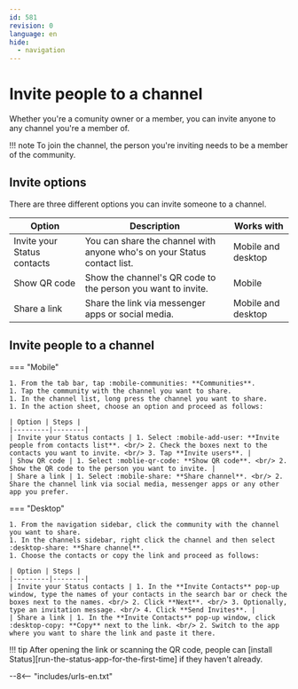 ```yaml
---
id: 581
revision: 0
language: en
hide:
  - navigation
---
```


# Invite people to a channel

Whether you're a comunity owner or a member, you can invite anyone to any channel you're a member of.

!!! note
    To join the channel, the person you're inviting needs to be a member of the community.

## Invite options

There are three different options you can invite someone to a channel.

| Option | Description | Works with |
|---------|-------------|------|
| Invite your Status contacts | You can share the channel with anyone who's on your Status contact list. | Mobile and desktop |
| Show QR code | Show the channel's QR code to the person you want to invite. | Mobile |
| Share a link | Share the link via messenger apps or social media. | Mobile and desktop |

## Invite people to a channel

=== "Mobile"

    1. From the tab bar, tap :mobile-communities: **Communities**.
    1. Tap the community with the channel you want to share.
    1. In the channel list, long press the channel you want to share.
    1. In the action sheet, choose an option and proceed as follows:

    | Option | Steps |
    |---------|--------|
    | Invite your Status contacts | 1. Select :mobile-add-user: **Invite people from contacts list**. <br/> 2. Check the boxes next to the contacts you want to invite. <br/> 3. Tap **Invite users**. |
    | Show QR code | 1. Select :moblie-qr-code: **Show QR code**. <br/> 2. Show the QR code to the person you want to invite. |
    | Share a link | 1. Select :mobile-share: **Share channel**. <br/> 2. Share the channel link via social media, messenger apps or any other app you prefer. 

=== "Desktop"

    1. From the navigation sidebar, click the community with the channel you want to share.
    1. In the channels sidebar, right click the channel and then select :desktop-share: **Share channel**.
    1. Choose the contacts or copy the link and proceed as follows:

    | Option | Steps |
    |---------|--------|
    | Invite your Status contacts | 1. In the **Invite Contacts** pop-up window, type the names of your contacts in the search bar or check the boxes next to the names. <br/> 2. Click **Next**. <br/> 3. Optionally, type an invitation message. <br/> 4. Click **Send Invites**. |
    | Share a link | 1. In the **Invite Contacts** pop-up window, click :desktop-copy: **Copy** next to the link. <br/> 2. Switch to the app where you want to share the link and paste it there.

!!! tip
    After opening the link or scanning the QR code, people can [install Status][run-the-status-app-for-the-first-time] if they haven't already.

--8<-- "includes/urls-en.txt"
